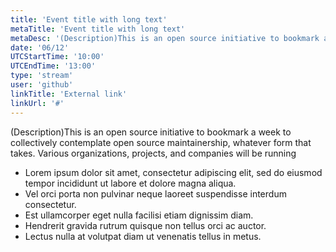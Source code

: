 ```yaml
---
title: 'Event title with long text'
metaTitle: 'Event title with long text'
metaDesc: '(Description)This is an open source initiative to bookmark a week to collectively contemplate open source maintainership, whatever form that takes. Various organizations, projects, and companies will be running'
date: '06/12'
UTCStartTime: '10:00'
UTCEndTime: '13:00'
type: 'stream'
user: 'github'
linkTitle: 'External link'
linkUrl: '#'
---
```


(Description)This is an open source initiative to bookmark a week to collectively contemplate open source maintainership, whatever form that takes. Various organizations, projects, and companies will be running

- Lorem ipsum dolor sit amet, consectetur adipiscing elit, sed do eiusmod tempor incididunt ut labore et dolore magna aliqua.
- Vel orci porta non pulvinar neque laoreet suspendisse interdum consectetur.
- Est ullamcorper eget nulla facilisi etiam dignissim diam.
- Hendrerit gravida rutrum quisque non tellus orci ac auctor.
- Lectus nulla at volutpat diam ut venenatis tellus in metus.
